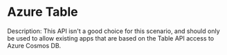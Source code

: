 # Azure Table

Description: This API isn't a good choice for this scenario, and should only be used to allow existing apps that are based on the Table API access to Azure Cosmos DB.